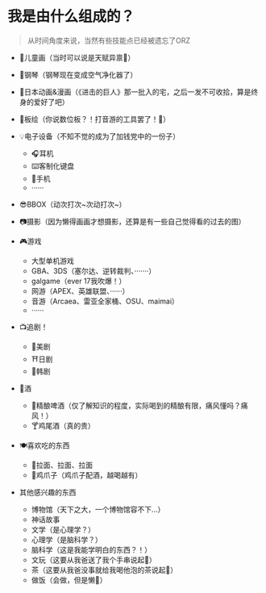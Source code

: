 # 我是由什么组成的？

>  从时间角度来说，当然有些技能点已经被遗忘了ORZ

+ 🎨儿童画（当时可以说是天赋异禀👀）
+ 🎹钢琴（钢琴现在变成空气净化器了）
+ 🍡日本动画&漫画（《进击的巨人》那一批入的宅，之后一发不可收拾，算是终身的爱好了吧）
+ 🎨板绘（你说数位板？！打音游的工具罢了！🤪）
+ 💡电子设备（不知不觉的成为了加钱党中的一份子）

  + 🎧耳机
  + ⌨️客制化键盘
  + 📱手机
  + ······
+ 😎BBOX（动次打次~次动打次~）
+ 📷摄影（因为懒得画画才想摄影，还算是有一些自己觉得看的过去的图）
+ 🎮游戏

  + 大型单机游戏
  + GBA、3DS（塞尔达、逆转裁判、·······）
  + galgame（ever 17我吹爆！）
  + 网游（APEX、英雄联盟、······）
  + 音游（Arcaea、雷亚全家桶、OSU、maimai）
  + ······
+ 📺追剧！

  + 🗽美剧
  + ⛩️日剧
  + 👩韩剧
+ 🍻酒

  + 🍺精酿啤酒（仅了解知识的程度，实际喝到的精酿有限，痛风懂吗？痛风！）
  + 🍸鸡尾酒（真的贵）
+ 🍽️喜欢吃的东西

  + 🍜拉面、拉面、拉面
  + 🐔鸡爪子（鸡爪子配酒，越喝越有）
+ 其他感兴趣的东西

  + 博物馆（天下之大，一个博物馆容不下...）
  + 神话故事
  + 文学（是心理学？）
  + 心理学（是脑科学？）
  + 脑科学（这是我能学明白的东西？！）
  + 文玩（这要从我爸送了我个手串说起🍵）
  + 茶（这要从我爸没事就给我喝他泡的茶说起🍵）
  + 做饭（会做，但是懒🥲）
